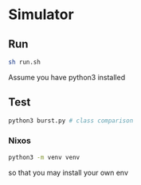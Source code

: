 # Simulator

## Run

```bash
sh run.sh
```

Assume you have python3 installed

## Test

```bash
python3 burst.py # class comparison
```

### Nixos

```bash
python3 -m venv venv
```

so that you may install your own env